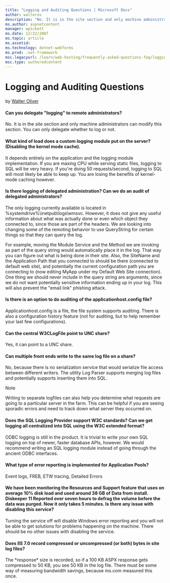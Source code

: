 ```yaml
---
title: "Logging and Auditing Questions | Microsoft Docs"
author: walterov
description: "No. It is in the site section and only machine administrators can modify this section. You can only delegate whether to log or not. What kind of load does a..."
ms.author: aspnetcontent
manager: wpickett
ms.date: 12/22/2007
ms.topic: article
ms.assetid: 
ms.technology: dotnet-webforms
ms.prod: .net-framework
msc.legacyurl: /learn/web-hosting/frequently-asked-questions-faq/logging-and-auditing-questions
msc.type: authoredcontent
---
```

Logging and Auditing Questions
====================
by [Walter Oliver](https://github.com/walterov)

#### Can you delegate "logging" to remote administrators?

No. It is in the site section and only machine administrators can modify this section. You can only delegate whether to log or not.

#### What kind of load does a custom logging module put on the server? (Disabling the kernel mode cache).

It depends entirely on the application and the logging module implementation. If you are maxing CPU while serving static files, logging to SQL will be very heavy. If you're doing 50 requests/second, logging to SQL will most likely be able to keep up. You are losing the benefits of kernel-mode caching however.

#### Is there logging of delegated administration? Can we do an audit of delegated administrators?

The only logging currently available is located in %systemdrive%\inetpub\logs\wmsvc. However, it does not give any useful information about what was actually done or even which object they connected to, since those are part of the headers. We are looking into changing some of the remoting behavior to use QueryString for certain things so that they can query the log.

For example, moving the Module Service and the Method we are invoking as part of the query string would automatically place it in the log. That way you can figure out what is being done in their site. Also, the SiteName and the Application Path that you connected to should be there (connected to default web site), and potentially the current configuration path you are connecting to (now editing MyApp under my Default Web Site connection). One thing we should never include in the query string are arguments, since we do not want potentially sensitive information ending up in your log. This will also prevent the "email link" phishing attack.

#### Is there is an option to do auditing of the applicationhost.config file?

Applicationhost.config is a file, the file system supports auditing. There is also a configuration history feature (not for auditing, but to help remember your last few configurations).

#### Can the central W3CLogFile point to UNC share?

Yes, it can point to a UNC share.

#### Can multiple front ends write to the same log file on a share?

No, because there is no serialization service that would serialize file access between different writers. The utility Log Parser supports merging log files and potentially supports inserting them into SQL.

> [!NOTE]
> Writing to separate logfiles can also help you determine what requests are going to a particular server in the farm. This can be helpful if you are seeing sporadic errors and need to track down what server they occurred on.

#### Does the SQL Logging Provider support W3C standards? Can we get logging all centralized into SQL using the W3C extended format?

ODBC logging is still in the product. It is trivial to write your own SQL logging on top of newer, faster database APIs, however. We would recommend writing an SQL logging module instead of going through the ancient ODBC interfaces.

#### What type of error reporting is implemented for Application Pools?

Event logs, FREB, ETW tracing, Detailed Errors

#### We have been monitoring the Resources and Support feature that uses on average 10% disk load and used around 38 GB of Data from install. Diskeeper 11 Reported over seven hours to defrag the volume before the data was purged. Now it only takes 5 minutes. Is there any issue with disabling this service?

Turning the service off will disable Windows error reporting and you will not be able to get solutions for problems happening on the machine. There should be no other issues with disabling the service.

#### Does IIS 7.0 record compressed or uncompressed (or both) bytes in site log files?

The \*response\* size is recorded, so if a 100 KB ASPX response gets compressed to 50 KB, you see 50 KB in the log file. There must be some way of measuring bandwidth savings, because ms.com measured this once.